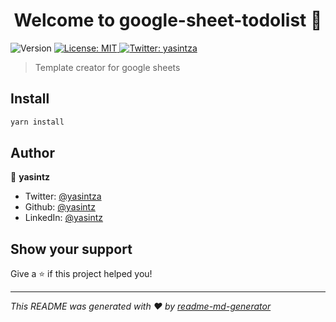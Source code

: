<h1 align="center">Welcome to google-sheet-todolist 👋</h1>
<p>
  <img alt="Version" src="https://img.shields.io/badge/version-1.0.0-blue.svg?cacheSeconds=2592000" />
  <a href="#" target="_blank">
    <img alt="License: MIT" src="https://img.shields.io/badge/License-MIT-yellow.svg" />
  </a>
  <a href="https://twitter.com/yasintza" target="_blank">
    <img alt="Twitter: yasintza" src="https://img.shields.io/twitter/follow/yasintza.svg?style=social" />
  </a>
</p>

> Template creator for google sheets

## Install

```sh
yarn install
```

## Author

👤 **yasintz**

* Twitter: [@yasintza](https://twitter.com/yasintza)
* Github: [@yasintz](https://github.com/yasintz)
* LinkedIn: [@yasintz](https://linkedin.com/in/yasintz)

## Show your support

Give a ⭐️ if this project helped you!

***
_This README was generated with ❤️ by [readme-md-generator](https://github.com/kefranabg/readme-md-generator)_